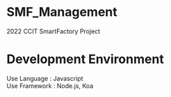 # SMF_Management
2022 CCIT SmartFactory Project

# Development Environment
Use Language : Javascript <br>
Use Framework : Node.js, Koa
